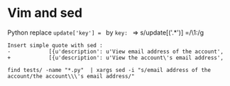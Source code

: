 Vim and sed
============

Python replace `update['key'] = ` by `key: ` => s/update\[\('.*'\)\] =/\1:/g

    Insert simple quote with sed :
    -            [{u'description': u'View email address of the account',
    +            [{u'description': u'View the account\'s email address',

```find tests/ -name "*.py"  | xargs sed -i "s/email address of the account/the account\\\'s email address/"```

